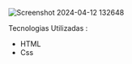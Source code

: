 ![Screenshot 2024-04-12 132648](https://github.com/pedrobuca/Login-Page/assets/99969470/c780b940-4caf-467b-8c91-a3341f376baf)





Tecnologias Utilizadas :
 - HTML
 - Css
